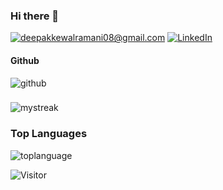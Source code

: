 ### Hi there 👋
<a href="mailto:deepakkewalramani08@gmail.com">![deepakkewalramani08@gmail.com](https://img.shields.io/badge/Gmail-D14836?style=for-the-badge&logo=gmail&logoColor=white)</a>
<a href="https://www.linkedin.com/in/deepakkewalramani/">![LinkedIn](https://img.shields.io/badge/LinkedIn-0077B5?style=for-the-badge&logo=linkedin&logoColor=white)</a>
<!--
**DeepakKewalramani/DeepakKewalramani** is a ✨ _special_ ✨ repository because its `README.md` (this file) appears on your GitHub profile.

Here are some ideas to get you started:

- 🔭 I’m currently working on ...
- 🌱 I’m currently learning ...
- 👯 I’m looking to collaborate on ...
- 🤔 I’m looking for help with ...
- 💬 Ask me about ...
- 📫 How to reach me: ...
- 😄 Pronouns: ...
- ⚡ Fun fact: ...
-->

#### Github 
 <img align="center" src="https://github-readme-stats.vercel.app/api?username=deepakkewalramani&show_icons=true&theme=dracula" alt="github"/>
 
###
 <img align="center" src="https://github-readme-streak-stats.herokuapp.com/?user=deepakkewalramani&theme=dracula" alt="mystreak"/>

### Top Languages
 <img align="center" src="https://github-readme-stats.vercel.app/api/top-langs/?username=deepakkewalramani&layout=compact&show_icons=true&locale=en&layout=compact&hide=html&card_width=500&theme=dracula" alt="toplanguage"/>

![Visitor](https://visitor-badge.laobi.icu/badge?page_id=DeepakKewalramani)
